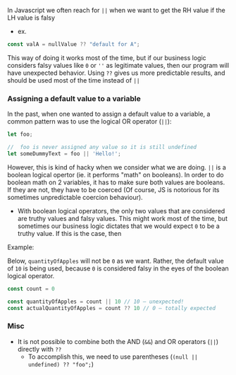 
In Javascript we often reach for `||` when we want to get the RH value if the LH value is falsy
- ex.
```js
const valA = nullValue ?? "default for A";
```

This way of doing it works most of the time, but if our business logic considers falsy values like `0` or `''` as legitimate values, then our program will have unexpected behavior. Using `??` gives us more predictable results, and should be used most of the time instead of `||`

### Assigning a default value to a variable
In the past, when one wanted to assign a default value to a variable, a common pattern was to use the logical OR operator (`||`):
```js
let foo;

//  foo is never assigned any value so it is still undefined
let someDummyText = foo || 'Hello!';
```

However, this is kind of hacky when we consider what we are doing. `||` is a boolean logical opertor (ie. it performs "math" on booleans). In order to do boolean math on 2 variables, it has to make sure both values are booleans. If they are not, they have to be coerced (Of course, JS is notorious for its sometimes unpredictable coercion behaviour).
- With boolean logical operators, the only two values that are considered are truthy values and falsy values. This might work most of the time, but sometimes our business logic dictates that we would expect `0` to be a truthy value. If this is the case, then

Example:

Below, `quantityOfApples` will not be `0` as we want. Rather, the default value of `10` is being used, because `0` is considered falsy in the eyes of the boolean logical operator.
```js
const count = 0

const quantityOfApples = count || 10 // 10 — unexpected!
const actualQuantityOfApples = count ?? 10 // 0 — totally expected
```

### Misc
- It is not possible to combine both the AND (`&&`) and OR operators (`||`) directly with `??`
	- To accomplish this, we need to use parentheses (`(null || undefined) ?? "foo";`)
